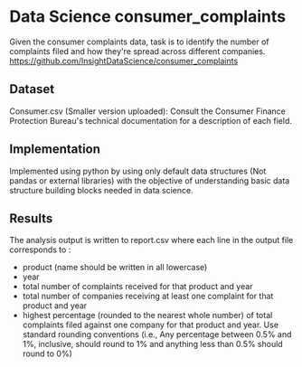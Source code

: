 # Data Science consumer_complaints
Given the consumer complaints data, task is to identify the number of complaints filed and how they're spread across different companies. https://github.com/InsightDataScience/consumer_complaints

## Dataset
Consumer.csv (Smaller version uploaded): Consult the Consumer Finance Protection Bureau's technical documentation for a description of each field.

## Implementation
Implemented using python by using only default data structures (Not pandas or external libraries) with the objective of understanding basic data structure building blocks needed in data science.

## Results
The analysis output is written to report.csv where each line in the output file corresponds to :
- product (name should be written in all lowercase)
- year
- total number of complaints received for that product and year
- total number of companies receiving at least one complaint for that product and year
- highest percentage (rounded to the nearest whole number) of total complaints filed against one company for that product and year. Use standard rounding conventions (i.e., Any percentage between 0.5% and 1%, inclusive, should round to 1% and anything less than 0.5% should round to 0%)
